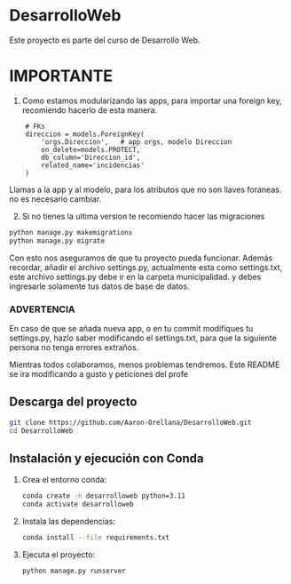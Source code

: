 # DesarrolloWeb

Este proyecto es parte del curso de Desarrollo Web.


# IMPORTANTE
1. Como estamos modularizando las apps, para importar una foreign key, recomiendo hacerlo de esta manera.

``` 
    # FKs
    direccion = models.ForeignKey(
        'orgs.Direccion',   # app orgs, modelo Direccion
        on_delete=models.PROTECT,
        db_column='Direccion_id',
        related_name='incidencias'
    )
```
Llamas a la app y al modelo, para los atributos que no son llaves foraneas. no es necesario cambiar.

2. Si no tienes la ultima version te recomiendo hacer las migraciones 
```bash
python manage.py makemigrations
python manage.py migrate
```
Con esto nos aseguramos de que tu proyecto pueda funcionar. Además recordar, añadir el archivo settings.py, actualmente esta como settings.txt, este archivo settings.py debe ir en la carpeta municipalidad. y debes ingresarle solamente tus datos de base de datos.

### ADVERTENCIA
En caso de que se añada nueva app, o en tu commit modifiques tu settings.py, hazlo saber modificando el settings.txt, para que la siguiente persona no tenga errores extraños.

Mientras todos colaboramos, menos problemas tendremos.
Este README se ira modificando a gusto y peticiones del profe

## Descarga del proyecto

```bash
git clone https://github.com/Aaron-Orellana/DesarrolloWeb.git
cd DesarrolloWeb
```

## Instalación y ejecución con Conda

1. Crea el entorno conda:
    ```bash
    conda create -n desarrolloweb python=3.11
    conda activate desarrolloweb
    ```

2. Instala las dependencias:
    ```bash
    conda install --file requirements.txt
    ```

3. Ejecuta el proyecto:
    ```bash
    python manage.py runserver
    ```


